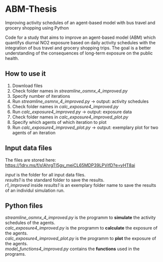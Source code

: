 # ABM-Thesis
Improving activity schedules of an agent-based model with bus travel and grocery shopping using Python

Code for a study that aims to improve an agent-based model (ABM) which quantifys diurnal NO2 exposure based on daily activity schedules with the integration of bus travel and grocery shopping trips. The goal is a better understanding of the consequences of long-term exposure on the public health.

## How to use it
1. Download files
2. Check folder names in *streamline_osmnx_4_improved.py*
3. Specify number of iterations
4. Run *streamline_osmnx_4_improved.py* -> output: activity schedules
5. Check folder names in *calc_exposure4_improved.py*
6. Run *calc_exposure4_improved.py* -> output: exposure data
7. Check folder names in *calc_exposure4_improved_plot.py*
8. Specify which agents of which iteration to plot
9. Run *calc_exposure4_improved_plot.py* -> output: exemplary plot for two agents of an iteration

## Input data files
The files are stored here: https://1drv.ms/f/s!AhrgTI5gv_meiCL65MDP39LPVifD?e=yHT8ai <br>

*input* is the folder for all input data files. <br>
*results1* is the standard folder to save the results. <br>
*r1_improved* inside *results1* is an exemplary folder name to save the results of an individul simulation run. <br>

## Python files
*streamline_osmnx_4_improved.py* is the programm to **simulate** the activity schedules of the agents. <br>
*calc_exposure4_improved.py* is the programm to **calculate** the exposure of the agents.  <br>
*calc_exposure4_improved_plot.py* is the programm to **plot** the exposure of the agents.  <br>
*model_functions4_improved.py* contains the **functions** used in the programs. <br>
